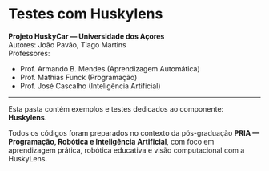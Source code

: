 # Testes com Huskylens

**Projeto HuskyCar — Universidade dos Açores**  
Autores: João Pavão, Tiago Martins  
Professores:  
- Prof. Armando B. Mendes (Aprendizagem Automática)  
- Prof. Mathias Funck (Programação)  
- Prof. José Cascalho (Inteligência Artificial)

---

Esta pasta contém exemplos e testes dedicados ao componente: **Huskylens**.

Todos os códigos foram preparados no contexto da pós-graduação **PRIA — Programação, Robótica e Inteligência Artificial**, com foco em aprendizagem prática, robótica educativa e visão computacional com a HuskyLens.

